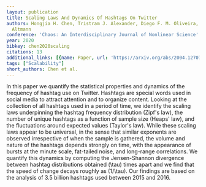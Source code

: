 ```yaml
---
layout: publication
title: Scaling Laws And Dynamics Of Hashtags On Twitter
authors: Hongjia H. Chen, Tristram J. Alexander, Diego F. M. Oliveira, Eduardo G.
  Altmann
conference: 'Chaos: An Interdisciplinary Journal of Nonlinear Science'
year: 2020
bibkey: chen2020scaling
citations: 13
additional_links: [{name: Paper, url: 'https://arxiv.org/abs/2004.12707'}]
tags: ["Scalability"]
short_authors: Chen et al.
---
```

In this paper we quantify the statistical properties and dynamics of the
frequency of hashtag use on Twitter. Hashtags are special words used in social
media to attract attention and to organize content. Looking at the collection
of all hashtags used in a period of time, we identify the scaling laws
underpinning the hashtag frequency distribution (Zipf's law), the number of
unique hashtags as a function of sample size (Heaps' law), and the fluctuations
around expected values (Taylor's law). While these scaling laws appear to be
universal, in the sense that similar exponents are observed irrespective of
when the sample is gathered, the volume and nature of the hashtags depends
strongly on time, with the appearance of bursts at the minute scale, fat-tailed
noise, and long-range correlations. We quantify this dynamics by computing the
Jensen-Shannon divergence between hashtag distributions obtained \(\tau\) times
apart and we find that the speed of change decays roughly as \(1/\tau\). Our
findings are based on the analysis of 3.5 billion hashtags used between 2015
and 2016.